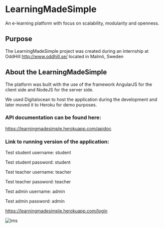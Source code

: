# LearningMadeSimple
An e-learning platform with focus on scalability, modularity and openness.

## Purpose
The LearningMadeSimple project was created during an internship at OddHill http://www.oddhill.se/ located in Malmö, Sweden

## About the LearningMadeSimple
The platform was built with the use of the framework AngularJS for the client side and NodeJS for the server side.

We used Digitalocean to host the application during the development and later moved it to Heroku for demo purposes.

### API documentation can be found here:
https://learningmadesimple.herokuapp.com/apidoc

### Link to running version of the application:
Test student username: student

Test student password: student

Test teacher username: teacher

Test teacher password: teacher

Test admin username: admin

Test admin password: admin

https://learningmadesimple.herokuapp.com/login

![lms](https://learningmadesimple.herokuapp.com/images/lmsFront.jpg)
